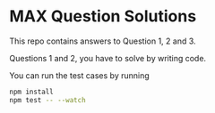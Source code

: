 # MAX Question Solutions

This repo contains answers to Question 1, 2 and 3.


Questions 1 and 2, you have to solve by writing code.

You can run the test cases by running


```bash
npm install
npm test -- --watch
```

